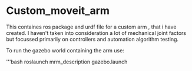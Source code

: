 # Custom_moveit_arm
<p>This containes ros package and urdf file for a custom arm , that i have created. I haven't taken into consideration a lot of mechanical joint factors but focussed primarily on controllers and automation algorithm testing.</p>
<p>To run the gazebo world containing the arm use:</p>
'''bash
roslaunch mrm_description gazebo.launch 

